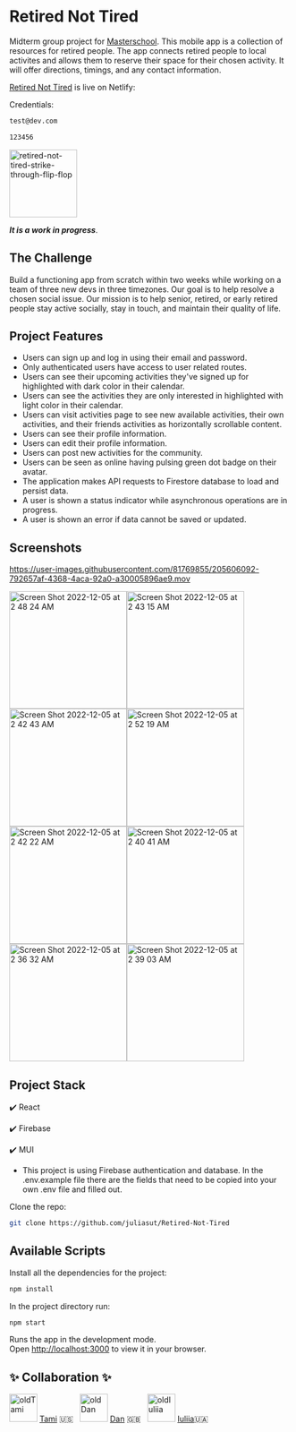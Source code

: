 
# Retired Not Tired


Midterm group project for [Masterschool](https://www.masterschool.com/?_gl=1*1byntnc*_gcl_aw*R0NMLjE2NzAyMTc3NzUuQ2p3S0NBaUFwN0djQmhBMEVpd0E5VTBtdG1zS2RqeS01LXRhYzZBS2IwWHh4ODlNZzZ5TWdYRjN2RDNuUnBELUpGY2NmMlVlNlNlSTNSb0M5d3NRQXZEX0J3RQ..&_ga=2.181127207.1447758722.1670217774-425076933.1670217774&_gac=1.53062618.1670217774.CjwKCAiAp7GcBhA0EiwA9U0mtmsKdjy-5-tac6AKb0Xxx89Mg6yMgXF3vD3nRpD-JFccf2Ue6SeI3RoC9wsQAvD_BwE). This mobile app is a collection of resources for retired people. The app connects retired people to local activites and allows them to reserve their space for their chosen activity. It will offer directions, timings, and any contact information. 

[Retired Not Tired](https://retired-not-tired.netlify.app/) is live on Netlify:

Credentials:
```sh
test@dev.com
```

```sh
123456
```

[<img width="121" alt="retired-not-tired-strike-through-flip-flop" src="https://user-images.githubusercontent.com/81769855/205611651-4408029a-a970-48a9-aa56-332af33baea5.png">](https://retired-not-tired.netlify.app/)

**_It is a work in progress_**.

## The Challenge

Build a functioning app from scratch within two weeks while working on a team of three new devs in three timezones. Our goal is to help resolve a chosen social issue. Our mission is to help senior, retired, or early retired people stay active socially, stay in touch, and maintain their quality of life.


 ## Project Features

 - Users can sign up and log in using their email and password.
 - Only authenticated users have access to user related routes.
 - Users can see their upcoming activities they've signed up for highlighted with dark color in their calendar.
 - Users can see the activities they are only interested in highlighted with light color in their calendar.
 - Users can visit activities page to see new available activities, their own activities, and their friends activities as horizontally scrollable content.
 - Users can see their profile information.
 - Users can edit their profile information.
 - Users can post new activities for the community.
 - Users can be seen as online having pulsing green dot badge on their avatar.
 - The application makes API requests to Firestore database to load and persist data.
 - A user is shown a status indicator while asynchronous operations are in progress.
 - A user is shown an error if data cannot be saved or updated.
 
 ## Screenshots

https://user-images.githubusercontent.com/81769855/205606092-792657af-4368-4aca-92a0-a30005896ae9.mov 

<img width="210" alt="Screen Shot 2022-12-05 at 2 48 24 AM" src="https://user-images.githubusercontent.com/81769855/205606291-0f2139f4-9b6b-4615-9d3a-9ab6ed9175f5.png"><img width="210" alt="Screen Shot 2022-12-05 at 2 43 15 AM" src="https://user-images.githubusercontent.com/81769855/205605461-0de208b4-052c-41f8-9753-18d21f51e33f.png"><img width="210" alt="Screen Shot 2022-12-05 at 2 42 43 AM" src="https://user-images.githubusercontent.com/81769855/205605532-56b7b9a9-8d39-47a6-93d4-afe26ceedeac.png"><img width="210" alt="Screen Shot 2022-12-05 at 2 52 19 AM" src="https://user-images.githubusercontent.com/81769855/205607144-7d51d323-a34b-424d-adb3-4af42388d942.png"><img width="210" alt="Screen Shot 2022-12-05 at 2 42 22 AM" src="https://user-images.githubusercontent.com/81769855/205605328-e0ad94be-7c0e-4c8e-8169-6bc4855d0a06.png"><img width="210" alt="Screen Shot 2022-12-05 at 2 40 41 AM" src="https://user-images.githubusercontent.com/81769855/205604599-d73316df-283f-40c1-8f80-6ee901168da5.png"><img width="210" alt="Screen Shot 2022-12-05 at 2 36 32 AM" src="https://user-images.githubusercontent.com/81769855/205603881-1bd3ed6b-789f-4fe9-b3e4-8fde21ebc7fd.png"><img width="210" alt="Screen Shot 2022-12-05 at 2 39 03 AM" src="https://user-images.githubusercontent.com/81769855/205604207-82025d53-0fa3-47a7-b34e-5b07c828e89b.png">



 ## Project Stack

 :heavy_check_mark: React
 
 :heavy_check_mark: Firebase
 
 :heavy_check_mark: MUI
 
 - This project is using Firebase authentication and database.
 In the .env.example file there are the fields that need to be copied into your own .env file and filled out.

 Clone the repo:
 
 ```sh
 git clone https://github.com/juliasut/Retired-Not-Tired
 ```

## Available Scripts


Install all the dependencies for the project:

```sh
npm install
```

In the project directory run:

```sh
npm start
```

Runs the app in the development mode.\
Open [http://localhost:3000](http://localhost:3000) to view it in your browser.

## :sparkles: Collaboration :sparkles:

<img src="https://user-images.githubusercontent.com/81769855/205560196-5ff09782-9eef-4471-85f0-bfb7d961eaa3.png" alt="oldTami" width="50"/>  [Tami](https://github.com/tagaertner) :us: &nbsp; 
<img src="https://user-images.githubusercontent.com/81769855/205560380-e5aec978-18ac-43a6-9d84-00aa06330a7a.png" alt="oldDan" width="50"/>  [Dan](https://github.com/danielrees8743) :uk: &nbsp; 
<img src="https://user-images.githubusercontent.com/81769855/205559052-2a21501d-d77e-4731-b5b4-686868593332.png" alt="oldIuliia" width="50"/>   [Iuliia](https://github.com/juliasut):ukraine:

